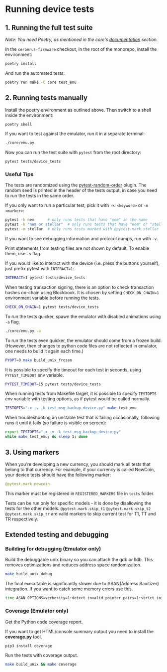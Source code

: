 # Running device tests

## 1. Running the full test suite

_Note: You need Poetry, as mentioned in the core's [documentation](https://docs.cerberus.uraanai.com/cerberus-firmware/core/) section._

In the `cerberus-firmware` checkout, in the root of the monorepo, install the environment:

```sh
poetry install
```

And run the automated tests:

```sh
poetry run make -C core test_emu
```

## 2. Running tests manually

Install the poetry environment as outlined above. Then switch to a shell inside the
environment:

```sh
poetry shell
```

If you want to test against the emulator, run it in a separate terminal:
```sh
./core/emu.py
```

Now you can run the test suite with `pytest` from the root directory:
```sh
pytest tests/device_tests
```

### Useful Tips

The tests are randomized using the [pytest-random-order] plugin. The random seed is printed in the header of the tests output, in case you need to run the tests in the same order.

If you only want to run a particular test, pick it with `-k <keyword>` or `-m <marker>`:

```sh
pytest -k nem      # only runs tests that have "nem" in the name
pytest -k "nem or stellar"  # only runs tests that have "nem" or "stellar" in the name
pytest -m stellar  # only runs tests marked with @pytest.mark.stellar
```

If you want to see debugging information and protocol dumps, run with `-v`.

Print statements from testing files are not shown by default. To enable them, use `-s` flag.

If you would like to interact with the device (i.e. press the buttons yourself), just prefix pytest with `INTERACT=1`:

```sh
INTERACT=1 pytest tests/device_tests
```

When testing transaction signing, there is an option to check transaction hashes on-chain using Blockbook. It is chosen by setting `CHECK_ON_CHAIN=1` environment variable before running the tests.

```sh
CHECK_ON_CHAIN=1 pytest tests/device_tests
```

To run the tests quicker, spawn the emulator with disabled animations using `-a` flag.

```sh
./core/emu.py -a
```

To run the tests even quicker, the emulator should come from a frozen build. (However, then changes to python code files are not reflected in emulator, one needs to build it again each time.)

```sh
PYOPT=0 make build_unix_frozen
```

It is possible to specify the timeout for each test in seconds, using `PYTEST_TIMEOUT` env variable.
```sh
PYTEST_TIMEOUT=15 pytest tests/device_tests
```

When running tests from Makefile target, it is possible to specify `TESTOPTS` env variable with testing options, as if pytest would be called normally.

```sh
TESTOPTS="-x -v -k test_msg_backup_device.py" make test_emu
```

When troubleshooting an unstable test that is failing occasionally, following runs it until it fails (so failure is visible on screen):

```sh
export TESTOPTS="-x -v -k test_msg_backup_device.py"
while make test_emu; do sleep 1; done
```

## 3. Using markers

When you're developing a new currency, you should mark all tests that belong to that
currency. For example, if your currency is called NewCoin, your device tests should have
the following marker:

```python
@pytest.mark.newcoin
```

This marker must be registered in `REGISTERED_MARKERS` file in `tests` folder.

Tests can be run only for specific models - it is done by disallowing the tests for the other models.
`@pytest.mark.skip_t1`
`@pytest.mark.skip_t2`
`@pytest.mark.skip_tr`
are valid markers to skip current test for T1, TT and TR respectively.

[pytest-random-order]: https://pypi.org/project/pytest-random-order/

## Extended testing and debugging

### Building for debugging (Emulator only)

Build the debuggable unix binary so you can attach the gdb or lldb.
This removes optimizations and reduces address space randomizaiton.

```sh
make build_unix_debug
```

The final executable is significantly slower due to ASAN(Address Sanitizer) integration.
If you want to catch some memory errors use this.

```sh
time ASAN_OPTIONS=verbosity=1:detect_invalid_pointer_pairs=1:strict_init_order=true:strict_string_checks=true CERBERUS_PROFILE="" poetry run make test_emu
```

### Coverage (Emulator only)

Get the Python code coverage report.

If you want to get HTML/console summary output you need to install the __coverage.py__ tool.

```sh
pip3 install coverage
```

Run the tests with coverage output.

```sh
make build_unix && make coverage
```
